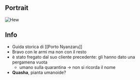 ## Portrait
![Hew](https://static.wikia.nocookie.net/forgottenrealms/images/d/d6/Hew_Hackinstone.jpg)

## Info
- Guida storica di [[Porto Nyanzaru]]
- Bravo con le armi ma non con il resto
- è stato fregato dal suo cliente precedente: gli hanno dato una pergamena vuota
	- umano sulla quarantina -> non si ricorda il nome
- **Quasha**, pianta umanoide?